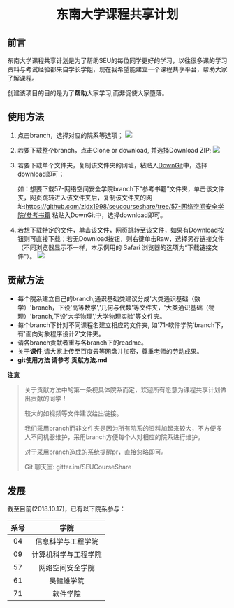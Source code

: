 # <center>东南大学课程共享计划<center>

## 前言
东南大学课程共享计划是为了帮助SEU的每位同学更好的学习，以往很多课的学习资料与考试经验都来自学长学姐，现在我希望能建立一个课程共享平台，帮助大家了解课程。

创建该项目的目的是为了**帮助**大家学习,而非促使大家堕落。

## 使用方法
1. 点击branch，选择对应的院系等选项；
   ![](https://github.com/zjdx1998/seucourseshare/blob/master/readme.assets/master_readme_branch.png)

2. 若要下载整个branch，点击Clone or download, 并选择Download ZIP;
   ![](https://github.com/zjdx1998/seucourseshare/blob/master/readme.assets/master_readme_downloadBranch.png)

3. 若要下载单个文件夹，复制该文件夹的网址，粘贴入[DownGit](https://minhaskamal.github.io/DownGit/#/home)中，选择download即可；

   如：想要下载57-网络空间安全学院branch下“参考书籍”文件夹，单击该文件夹，网页跳转进入该文件夹后，复制该文件夹的网址:https://github.com/zjdx1998/seucourseshare/tree/57-网络空间安全学院/参考书籍 粘贴入DownGit中，选择download即可。

4. 若想下载特定的文件，单击该文件，网页跳转至该文件，如果有Download按钮则可直接下载；若无Download按钮，则右键单击Raw，选择另存链接文件（不同浏览器显示不一样，本示例用的 Safari 浏览器的选项为“下载链接文件”）。
   ![](https://github.com/zjdx1998/seucourseshare/blob/master/readme.assets/master_readme_downloadFile.png)

## 贡献方法
 
* 每个院系建立自己的branch,通识基础类建议分成'大类通识基础（数学）'branch，下设'高等数学','几何与代数'等文件夹，'大类通识基础（物理）'branch,下设'大学物理','大学物理实验'等文件夹。
* 每个branch下针对不同课程名建立相应的文件夹, 如'71-软件学院'branch下，有'面向对象程序设计2'文件夹。
* 请各branch贡献者重写各branch下的readme。
* 关于**课件**,请大家上传至百度云等网盘并加密，尊重老师的劳动成果。
* **git使用方法 请参考 贡献方法.md**

**注意**

> 关于贡献方法中的第一条视具体院系而定，欢迎所有愿意为课程共享计划做出贡献的同学！
>
> 较大的如视频等文件建议给出链接。
>
> 我们采用branch而非文件夹是因为所有院系的资料加起来较大，不方便多人不同机器维护，采用branch方便每个人对相应的院系进行维护。
>
> 对于采用branch造成的系统提醒pr，直接忽略即可。
>
> Git 聊天室: gitter.im/SEUCourseShare

## 发展
截至目前(2018.10.17)，已有以下院系参与：

| 系号 | 学院 |
|:---:|:---:|
|04|信息科学与工程学院|
|09|计算机科学与工程学院|
|57|网络空间安全学院|
|61|吴健雄学院|
|71|软件学院|

